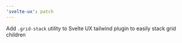 ```yaml
---
'svelte-ux': patch
---
```


Add `.grid-stack` utility to Svelte UX tailwind plugin to easily stack grid children
